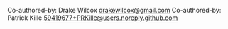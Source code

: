 Co-authored-by: Drake Wilcox <drakewilcox@gmail.com>
Co-authored-by: Patrick Kille <59419677+PRKille@users.noreply.github.com>